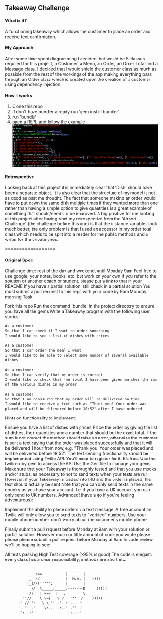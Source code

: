 ## Takeaway Challenge ##

#### What is it? ####

A functioning takeaway which allows the customer to place an order and receive text confirmation.

#### My Approach ####

After some time spent diagramming I decided that would be 5 classes required for this project, a Customer, a Menu, an Order, an Order Total and a Message class. I decided that I would shield the customer class as much as possible from the rest of the workings of the app making everything pass through an Order class which is created upon the creation of a customer using dependency injection.

#### How it works ####

1. Clone this repo
2. If don't have bundler already run 'gem install bundler'
3. run 'bundle'
4. open a REPL and follow the example
![Alt text](./take_away_screenshot.png)

#### Retrospective ####

Looking back at this project it is immediately clear that 'Dish' should have been a separate object. It is also clear that the structure of my model is not as good as past me thought. The fact that someone making an order would have to put down the same dish multiple times if they wanted more than one rather than having a simple option to give quantities is a great example of something that should/needs to be improved. A big positive for me looking at this project after having read my retrospective from the 'Airport Challenge' (the challenge before this one) is that the instance variables look much better, the only problem is that I used an accessor in my order total class which needs to be split into a reader for the public methods and a writer for the private ones.

==================
#### Original Spec ####

Challenge time: rest of the day and weekend, until Monday 9am
Feel free to use google, your notes, books, etc. but work on your own
If you refer to the solution of another coach or student, please put a link to that in your README
If you have a partial solution, still check in a partial solution
You must submit a pull request to this repo with your code by 9am Monday morning
Task

Fork this repo
Run the command 'bundle' in the project directory to ensure you have all the gems
Write a Takeaway program with the following user stories:
```
As a customer
So that I can check if I want to order something
I would like to see a list of dishes with prices

As a customer
So that I can order the meal I want
I would like to be able to select some number of several available dishes

As a customer
So that I can verify that my order is correct
I would like to check that the total I have been given matches the sum of the various dishes in my order

As a customer
So that I am reassured that my order will be delivered on time
I would like to receive a text such as "Thank you! Your order was placed and will be delivered before 18:52" after I have ordered
```
Hints on functionality to implement:

Ensure you have a list of dishes with prices
Place the order by giving the list of dishes, their quantities and a number that should be the exact total. If the sum is not correct the method should raise an error, otherwise the customer is sent a text saying that the order was placed successfully and that it will be delivered 1 hour from now, e.g. "Thank you! Your order was placed and will be delivered before 18:52".
The text sending functionality should be implemented using Twilio API. You'll need to register for it. It’s free.
Use the twilio-ruby gem to access the API
Use the Gemfile to manage your gems
Make sure that your Takeaway is thoroughly tested and that you use mocks and/or stubs, as necessary to not to send texts when your tests are run
However, if your Takeaway is loaded into IRB and the order is placed, the text should actually be sent
Note that you can only send texts in the same country as you have your account. I.e. if you have a UK account you can only send to UK numbers.
Advanced! (have a go if you're feeling adventurous):

Implement the ability to place orders via text message.
A free account on Twilio will only allow you to send texts to "verified" numbers. Use your mobile phone number, don't worry about the customer's mobile phone.

Finally submit a pull request before Monday at 9am with your solution or partial solution. However much or little amount of code you wrote please please please submit a pull request before Monday at 9am
In code review we'll be hoping to see:

All tests passing
High Test coverage (>95% is good)
The code is elegant: every class has a clear responsibility, methods are short etc.

```
                            _________
              r==           |       |
           _  //            |  M.A. |   ))))
          |_)//(''''':      |       |
            //  \_____:_____.-------D     )))))
           //   | ===  |   /        \
       .:'//.   \ \=|   \ /  .:'':./    )))))
      :' // ':   \ \ ''..'--:'-.. ':
      '. '' .'    \:.....:--'.-'' .'
       ':..:'                ':..:'

 ```
